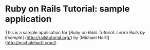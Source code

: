 # Ruby on Rails Tutorial: sample application

This is a sample application for
[*Ruby on Rails Tutorial: Learn Rails by Example*] (http://railstutorial.org/)
by [Michael Hartl] (http://michalehartl.com/).